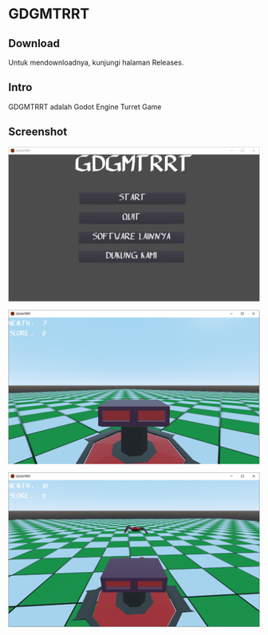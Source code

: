 # GDGMTRRT

## Download

Untuk mendownloadnya, kunjungi halaman Releases.

## Intro

GDGMTRRT adalah Godot Engine Turret Game

## Screenshot

![ScreenShot](_readme-assets/GDGMTRRT1.png?raw=true)

![ScreenShot](_readme-assets/GDGMTRRT2.png?raw=true)

![ScreenShot](_readme-assets/GDGMTRRT3.png?raw=true)
